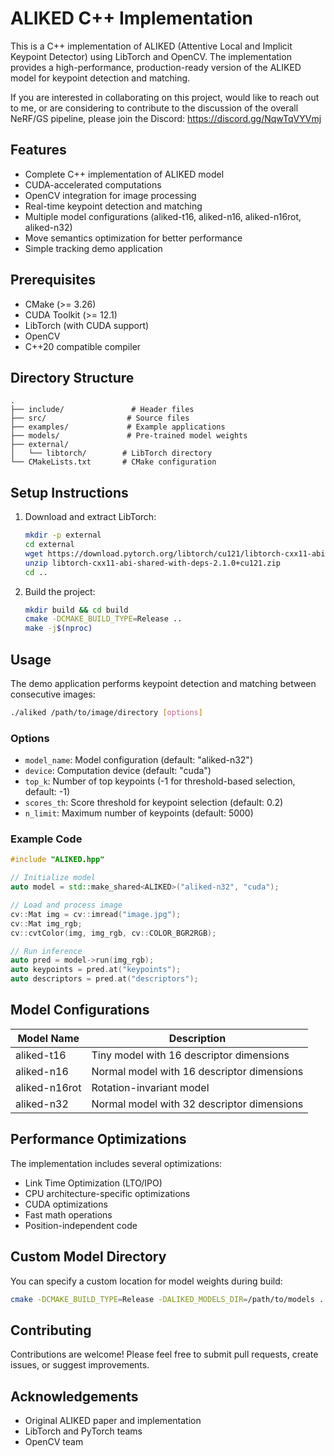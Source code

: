 # ALIKED C++ Implementation

This is a C++ implementation of ALIKED (Attentive Local and Implicit Keypoint Detector) using LibTorch and OpenCV. The implementation provides a high-performance, production-ready version of the ALIKED model for keypoint detection and matching.

If you are interested in collaborating on this project, would like to reach out to me, or are considering to contribute to the discussion of the overall NeRF/GS pipeline, please join the Discord: https://discord.gg/NqwTqVYVmj

## Features

- Complete C++ implementation of ALIKED model
- CUDA-accelerated computations
- OpenCV integration for image processing
- Real-time keypoint detection and matching
- Multiple model configurations (aliked-t16, aliked-n16, aliked-n16rot, aliked-n32)
- Move semantics optimization for better performance
- Simple tracking demo application

## Prerequisites

- CMake (>= 3.26)
- CUDA Toolkit (>= 12.1)
- LibTorch (with CUDA support)
- OpenCV
- C++20 compatible compiler

## Directory Structure

```
.
├── include/               # Header files
├── src/                  # Source files
├── examples/             # Example applications
├── models/               # Pre-trained model weights
├── external/            
│   └── libtorch/        # LibTorch directory
└── CMakeLists.txt       # CMake configuration
```

## Setup Instructions

1. Download and extract LibTorch:
   ```bash
   mkdir -p external
   cd external
   wget https://download.pytorch.org/libtorch/cu121/libtorch-cxx11-abi-shared-with-deps-2.1.0%2Bcu121.zip
   unzip libtorch-cxx11-abi-shared-with-deps-2.1.0+cu121.zip
   cd ..
   ```

2. Build the project:
   ```bash
   mkdir build && cd build
   cmake -DCMAKE_BUILD_TYPE=Release ..
   make -j$(nproc)
   ```

## Usage

The demo application performs keypoint detection and matching between consecutive images:

```bash
./aliked /path/to/image/directory [options]
```

### Options

- `model_name`: Model configuration (default: "aliked-n32")
- `device`: Computation device (default: "cuda")
- `top_k`: Number of top keypoints (-1 for threshold-based selection, default: -1)
- `scores_th`: Score threshold for keypoint selection (default: 0.2)
- `n_limit`: Maximum number of keypoints (default: 5000)

### Example Code

```cpp
#include "ALIKED.hpp"

// Initialize model
auto model = std::make_shared<ALIKED>("aliked-n32", "cuda");

// Load and process image
cv::Mat img = cv::imread("image.jpg");
cv::Mat img_rgb;
cv::cvtColor(img, img_rgb, cv::COLOR_BGR2RGB);

// Run inference
auto pred = model->run(img_rgb);
auto keypoints = pred.at("keypoints");
auto descriptors = pred.at("descriptors");
```

## Model Configurations

| Model Name    | Description                               |
|--------------|-------------------------------------------|
| aliked-t16   | Tiny model with 16 descriptor dimensions  |
| aliked-n16   | Normal model with 16 descriptor dimensions|
| aliked-n16rot| Rotation-invariant model                  |
| aliked-n32   | Normal model with 32 descriptor dimensions|

## Performance Optimizations

The implementation includes several optimizations:

- Link Time Optimization (LTO/IPO)
- CPU architecture-specific optimizations
- CUDA optimizations
- Fast math operations
- Position-independent code

## Custom Model Directory

You can specify a custom location for model weights during build:

```bash
cmake -DCMAKE_BUILD_TYPE=Release -DALIKED_MODELS_DIR=/path/to/models ..
```

## Contributing

Contributions are welcome! Please feel free to submit pull requests, create issues, or suggest improvements.

## Acknowledgements

- Original ALIKED paper and implementation
- LibTorch and PyTorch teams
- OpenCV team